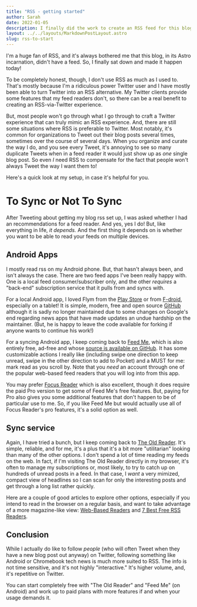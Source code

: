 ```yaml
---
title: "RSS - getting started"
author: Sarah
date: 2022-01-05
description: I finally did the work to create an RSS feed for this blog. I'll be getting in to how I (eventually!) set this up in Astro, but first, here's a quick description of how I *consume* RSS. (And, convienently, how I'm gonna test that I can successfully see a new post!)
layout: ../../layouts/MarkdownPostLayout.astro
slug: rss-to-start
---
```

I'm a huge fan of RSS, and it's always bothered me that this blog, in its Astro incarnation, didn't have a feed. So, I finally sat down and made it happen today!

To be completely honest, though, I don't use RSS as much as I used to. That's mostly because I'm a ridiculous power Twitter user and I have mostly been able to turn Twitter into an RSS alternative. My Twitter clients provide some features that my feed readers don't, so there can be a real benefit to creating an RSS-via-Twitter experience.

But, most people won't go through what I go through to craft a Twitter experience that can truly mimic an RSS experience. And, there are still some situations where RSS is preferable to Twitter. Most notably, it's common for organizations to Tweet out their blog posts several times, sometimes over the course of several days. When you organize and curate the way I do, and you see every Tweet, it's annoying to see so many duplicate Tweets when in a feed reader it would just show up as *one* single blog post. So even *I* need RSS to compensate for the fact that people won't always Tweet the way I want them to!

Here's a quick look at my setup, in case it's helpful for you.

# To Sync or Not To Sync

After Tweeting about getting my blog rss set up, I was asked whether I had an recommendations for a feed reader. And yes, yes I do! But, like everything in life, *it depends.* And the first thing it depends on is whether you want to be able to read your feeds on multiple devices.

## Android Apps

I mostly read rss on my Android phone. But, that hasn't always been, and isn't always the case. There are two feed apps I've been really happy with. One is a local feed consumer/subscriber only, and the other *requires* a "back-end" subscription service that it pulls from and syncs with.

For a local Android app, I loved Flym from the [Play Store](https://play.google.com/store/apps/details?id=net.frju.flym) or from [F-droid](https://f-droid.org/packages/net.frju.flym/), especially on a tablet! It is simple, modern, free and open source [GitHub]( https://github.com/FredJul/Flym) although it is sadly no longer maintained due to some changes on Google's end regarding news apps that have made updates an undue hardship on the maintainer. (But, he is happy to leave the code available for forking if anyone wants to continue his work!)

For a syncing Android app, I keep coming back to [Feed Me](https://play.google.com/store/apps/details?id=com.seazon.feedme), which is also entirely free, ad-free and whose [source is available on GitHub](https://github.com/seazon/FeedMe). It has some customizable actions I really like (including swipe one direction to keep unread, swipe in the other direction to add to Pocket) and a MUST for me: mark read as you scroll by. Note that you *need* an account through one of the popular web-based feed readers that you will log into from this app.

You may prefer [Focus Reader](https://play.google.com/store/apps/details?id=allen.town.focus.reader) which is also excellent, though it does require the paid Pro version to get some of Feed Me's free features. But, paying for Pro also gives you some additional features that don't happen to be of particular use to me. So, if you like Feed Me but would actually use all of Focus Reader's pro features, it's a solid option as well.

## Sync service

Again, I have tried a bunch, but I keep coming back to [The Old Reader](https://theoldreader.com). It's simple, reliable, and for me, it's a plus that it's a bit more "utilitarian" looking than many of the other options. I don't spend a lot of time reading my feeds on the web. In fact, if I'm visiting The Old Reader directly in my browser, it's often to manage my subscriptions or, most likely, to try to catch up on hundreds of unread posts in a feed. In that case, I *want* a very mimized, compact view of headlines so I can scan for only the interesting posts and get through a long list rather quickly.

Here are a couple of good articles to explore other options, especially if you intend to read in the browser on a regular basis, and want to take advantage of a more magazine-like view: [Web-Based Readers](https://www.youneedfeeds.com/web-based) and [7 Best Free RSS Readers](https://bloggingwizard.com/free-rss-feed-readers/).

## Conclusion

While I actually do like to follow *people* (who will often Tweet when they have a new blog post out anyway) on Twitter, following something like Android or Chromebook tech news is much more suited to RSS. The info is not time sensitive, and it's not highly "interactive." It's higher volume, and, it's repetitive on Twitter. 

You can start completely free with "The Old Reader" and "Feed Me" (on Android) and work up to paid plans with more features if and when your usage demands it.